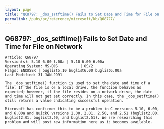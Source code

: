 ```yaml
---
layout: page
title: "Q68797: _dos_setftime() Fails to Set Date and Time for File on Network"
permalink: /pubs/pc/reference/microsoft/kb/Q68797/
---
```


## Q68797: _dos_setftime() Fails to Set Date and Time for File on Network

	Article: Q68797
	Version(s): 5.10 6.00 6.00a | 5.10 6.00 6.00a
	Operating System: MS-DOS          | OS/2
	Flags: ENDUSER | buglist5.10 buglist6.00 buglist6.00a
	Last Modified: 31-JAN-1991
	
	The _dos_setftime() function is used to set the date and time of a
	file. If the file is on a local drive, the function behaves as
	expected; however, if the file resides on a network drive, the date
	and time will not get set correctly. In this case, the _dos_setftime()
	still returns a value indicating successful operation.
	
	Microsoft has confirmed this to be a problem in C versions 5.10, 6.00,
	and 6.00a and QuickC versions 2.00, 2.01, 2.50, and 2.51 (buglist2.00,
	buglist2.01, buglist2.50, and buglist2.51). We are researching this
	problem and will post new information here as it becomes available.
